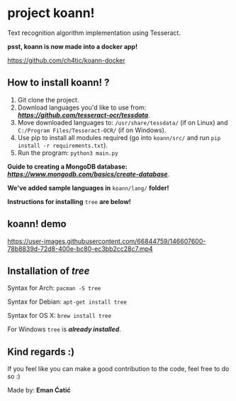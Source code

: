 # project koann!

Text recognition algorithm implementation using Tesseract.

**psst, koann is now made into a docker app!**

https://github.com/ch4tic/koann-docker

## How to install koann! ? 
1. Git clone the project.
2. Download languages you'd like to use from: ***https://github.com/tesseract-ocr/tessdata***.
3. Move downloaded languages to: ```/usr/share/tessdata/``` (if on Linux) and ```C:/Program Files/Tesseract-OCR/``` (if on Windows).
4. Use pip to install all modules required (go into ```koann/src/``` and run ```pip install -r requirements.txt```).
5. Run the program: ```python3 main.py```

**Guide to creating a MongoDB database:** ***https://www.mongodb.com/basics/create-database***.

**We've added sample languages in** ``koann/lang/`` **folder!**

**Instructions for installing** ``tree`` **are below!**

## koann! demo
https://user-images.githubusercontent.com/66844759/146607600-78b8839d-72d8-400e-bc80-ec3bb2cc28c7.mp4

## Installation of *tree*
Syntax for Arch: ```pacman -S tree``` 

Syntax for Debian: ```apt-get install tree```

Syntax for OS X: ```brew install tree```

For Windows ```tree``` is ***already installed***.

## Kind regards :)
If you feel like you can make a good contribution to the code, feel free to do so :) 

Made by: **Eman Ćatić**
